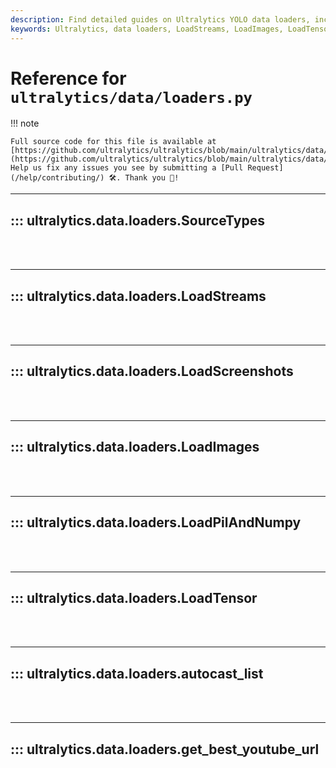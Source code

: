 ```yaml
---
description: Find detailed guides on Ultralytics YOLO data loaders, including LoadStreams, LoadImages and LoadTensor. Learn how to get the best YouTube URLs.
keywords: Ultralytics, data loaders, LoadStreams, LoadImages, LoadTensor, YOLO, YouTube URLs
---
```


# Reference for `ultralytics/data/loaders.py`

!!! note

    Full source code for this file is available at [https://github.com/ultralytics/ultralytics/blob/main/ultralytics/data/loaders.py](https://github.com/ultralytics/ultralytics/blob/main/ultralytics/data/loaders.py). Help us fix any issues you see by submitting a [Pull Request](/help/contributing/) 🛠️. Thank you 🙏!

---
## ::: ultralytics.data.loaders.SourceTypes
<br><br>

---
## ::: ultralytics.data.loaders.LoadStreams
<br><br>

---
## ::: ultralytics.data.loaders.LoadScreenshots
<br><br>

---
## ::: ultralytics.data.loaders.LoadImages
<br><br>

---
## ::: ultralytics.data.loaders.LoadPilAndNumpy
<br><br>

---
## ::: ultralytics.data.loaders.LoadTensor
<br><br>

---
## ::: ultralytics.data.loaders.autocast_list
<br><br>

---
## ::: ultralytics.data.loaders.get_best_youtube_url
<br><br>
